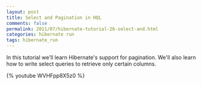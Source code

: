 ```yaml
---           
layout: post
title: Select and Pagination in HQL
comments: false
permalink: 2011/07/hibernate-tutorial-26-select-and.html
categories: hibernate run
tags: hibernate_run
---
```


In this tutorial we'll learn Hibernate's support for pagination. We'll also learn how to write select queries to retrieve only certain columns.

{% youtube WVHFpp8X5z0 %}